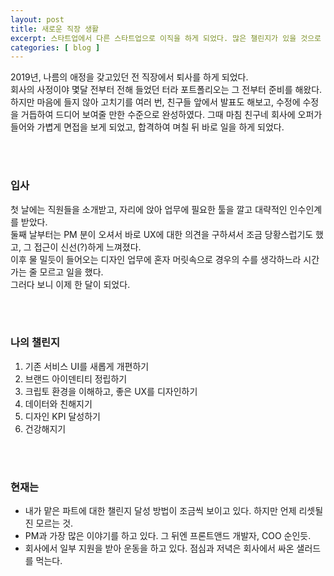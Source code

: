 ```yaml
---
layout: post
title: 새로운 직장 생활
excerpt: 스타트업에서 다른 스타트업으로 이직을 하게 되었다. 많은 챌린지가 있을 것으로 예상된다.
categories: [ blog ]
---
```


2019년, 나름의 애정을 갖고있던 전 직장에서 퇴사를 하게 되었다.<br />
회사의 사정이야 몇달 전부터 전해 들었던 터라 포트폴리오는 그 전부터 준비를 해왔다.<br />
하지만 마음에 들지 않아 고치기를 여러 번, 친구들 앞에서 발표도 해보고, 수정에 수정을 거듭하여 드디어 보여줄 만한 수준으로 완성하였다. 그때 마침 친구네 회사에 오퍼가 들어와 가볍게 면접을 보게 되었고, 합격하여 며칠 뒤 바로 일을 하게 되었다.

<br /><br />

### 입사

첫 날에는 직원들을 소개받고, 자리에 앉아 업무에 필요한 툴을 깔고 대략적인 인수인계를 받았다.<br />
둘째 날부터는 PM 분이 오셔서 바로 UX에 대한 의견을 구하셔서 조금 당황스럽기도 했고, 그 접근이 신선(?)하게 느껴졌다.<br />
이후 물 밀듯이 들어오는 디자인 업무에 혼자 머릿속으로 경우의 수를 생각하느라 시간 가는 줄 모르고 일을 했다.<br />
그러다 보니 이제 한 달이 되었다.

<br /><br />

### 나의 챌린지

1. 기존 서비스 UI를 새롭게 개편하기
2. 브랜드 아이덴티티 정립하기
3. 크립토 환경을 이해하고, 좋은 UX를 디자인하기
4. 데이터와 친해지기
5. 디자인 KPI 달성하기
6. 건강해지기

<br /><br />

### 현재는

- 내가 맡은 파트에 대한 챌린지 달성 방법이 조금씩 보이고 있다. 하지만 언제 리셋될 진 모르는 것.
- PM과 가장 많은 이야기를 하고 있다. 그 뒤엔 프론트앤드 개발자, COO 순인듯.
- 회사에서 일부 지원을 받아 운동을 하고 있다. 점심과 저녁은 회사에서 싸온 샐러드를 먹는다.
